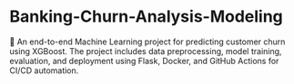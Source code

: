 # Banking-Churn-Analysis-Modeling
🎯 An end-to-end Machine Learning project for predicting customer churn using XGBoost. The project includes data preprocessing, model training, evaluation, and deployment using Flask, Docker, and GitHub Actions for CI/CD automation.

